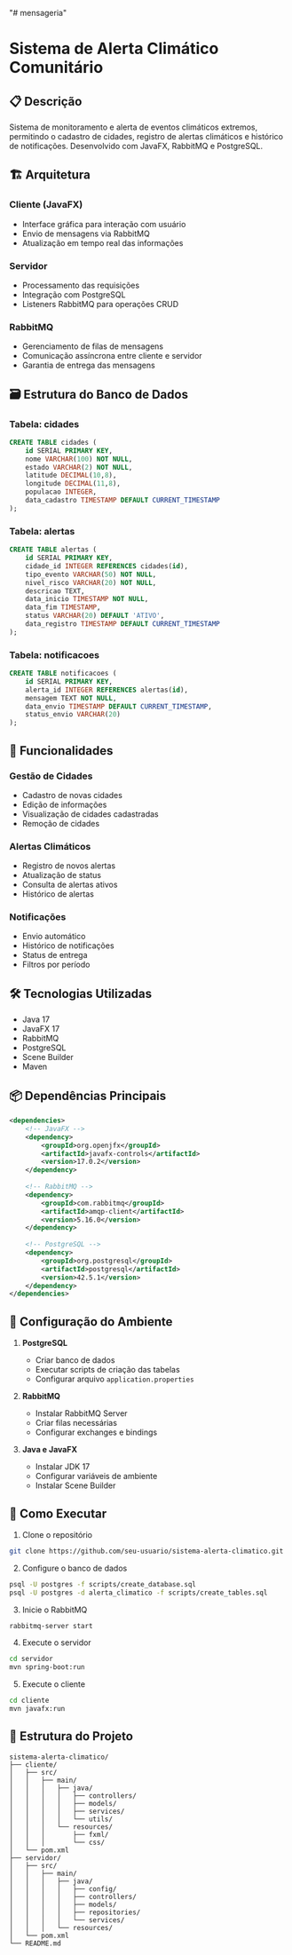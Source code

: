 "# mensageria" 

# Sistema de Alerta Climático Comunitário

## 📋 Descrição
Sistema de monitoramento e alerta de eventos climáticos extremos, permitindo o cadastro de cidades, registro de alertas climáticos e histórico de notificações. Desenvolvido com JavaFX, RabbitMQ e PostgreSQL.

## 🏗️ Arquitetura

### Cliente (JavaFX)
- Interface gráfica para interação com usuário
- Envio de mensagens via RabbitMQ
- Atualização em tempo real das informações

### Servidor
- Processamento das requisições
- Integração com PostgreSQL
- Listeners RabbitMQ para operações CRUD

### RabbitMQ
- Gerenciamento de filas de mensagens
- Comunicação assíncrona entre cliente e servidor
- Garantia de entrega das mensagens

## 🗃️ Estrutura do Banco de Dados

### Tabela: cidades
```sql
CREATE TABLE cidades (
    id SERIAL PRIMARY KEY,
    nome VARCHAR(100) NOT NULL,
    estado VARCHAR(2) NOT NULL,
    latitude DECIMAL(10,8),
    longitude DECIMAL(11,8),
    populacao INTEGER,
    data_cadastro TIMESTAMP DEFAULT CURRENT_TIMESTAMP
);
```

### Tabela: alertas
```sql
CREATE TABLE alertas (
    id SERIAL PRIMARY KEY,
    cidade_id INTEGER REFERENCES cidades(id),
    tipo_evento VARCHAR(50) NOT NULL,
    nivel_risco VARCHAR(20) NOT NULL,
    descricao TEXT,
    data_inicio TIMESTAMP NOT NULL,
    data_fim TIMESTAMP,
    status VARCHAR(20) DEFAULT 'ATIVO',
    data_registro TIMESTAMP DEFAULT CURRENT_TIMESTAMP
);
```

### Tabela: notificacoes
```sql
CREATE TABLE notificacoes (
    id SERIAL PRIMARY KEY,
    alerta_id INTEGER REFERENCES alertas(id),
    mensagem TEXT NOT NULL,
    data_envio TIMESTAMP DEFAULT CURRENT_TIMESTAMP,
    status_envio VARCHAR(20)
);
```

## 🚀 Funcionalidades

### Gestão de Cidades
- Cadastro de novas cidades
- Edição de informações
- Visualização de cidades cadastradas
- Remoção de cidades

### Alertas Climáticos
- Registro de novos alertas
- Atualização de status
- Consulta de alertas ativos
- Histórico de alertas

### Notificações
- Envio automático
- Histórico de notificações
- Status de entrega
- Filtros por período

## 🛠️ Tecnologias Utilizadas

- Java 17
- JavaFX 17
- RabbitMQ
- PostgreSQL
- Scene Builder
- Maven

## 📦 Dependências Principais

```xml
<dependencies>
    <!-- JavaFX -->
    <dependency>
        <groupId>org.openjfx</groupId>
        <artifactId>javafx-controls</artifactId>
        <version>17.0.2</version>
    </dependency>
    
    <!-- RabbitMQ -->
    <dependency>
        <groupId>com.rabbitmq</groupId>
        <artifactId>amqp-client</artifactId>
        <version>5.16.0</version>
    </dependency>
    
    <!-- PostgreSQL -->
    <dependency>
        <groupId>org.postgresql</groupId>
        <artifactId>postgresql</artifactId>
        <version>42.5.1</version>
    </dependency>
</dependencies>
```

## 🚦 Configuração do Ambiente

1. **PostgreSQL**
   - Criar banco de dados
   - Executar scripts de criação das tabelas
   - Configurar arquivo `application.properties`

2. **RabbitMQ**
   - Instalar RabbitMQ Server
   - Criar filas necessárias
   - Configurar exchanges e bindings

3. **Java e JavaFX**
   - Instalar JDK 17
   - Configurar variáveis de ambiente
   - Instalar Scene Builder

## 🎯 Como Executar

1. Clone o repositório
```bash
git clone https://github.com/seu-usuario/sistema-alerta-climatico.git
```

2. Configure o banco de dados
```bash
psql -U postgres -f scripts/create_database.sql
psql -U postgres -d alerta_climatico -f scripts/create_tables.sql
```

3. Inicie o RabbitMQ
```bash
rabbitmq-server start
```

4. Execute o servidor
```bash
cd servidor
mvn spring-boot:run
```

5. Execute o cliente
```bash
cd cliente
mvn javafx:run
```

## 📐 Estrutura do Projeto

```
sistema-alerta-climatico/
├── cliente/
│   ├── src/
│   │   ├── main/
│   │   │   ├── java/
│   │   │   │   ├── controllers/
│   │   │   │   ├── models/
│   │   │   │   ├── services/
│   │   │   │   └── utils/
│   │   │   └── resources/
│   │   │       ├── fxml/
│   │   │       └── css/
│   └── pom.xml
├── servidor/
│   ├── src/
│   │   ├── main/
│   │   │   ├── java/
│   │   │   │   ├── config/
│   │   │   │   ├── controllers/
│   │   │   │   ├── models/
│   │   │   │   ├── repositories/
│   │   │   │   └── services/
│   │   │   └── resources/
│   └── pom.xml
└── README.md
```
